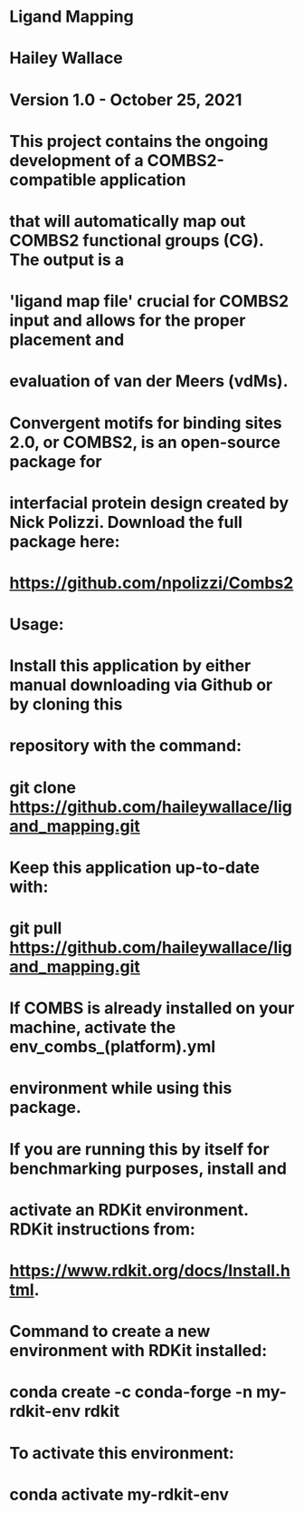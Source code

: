 # Ligand Mapping 
# Hailey Wallace 
# Version 1.0 - October 25, 2021
#
# This project contains the ongoing development of a COMBS2-compatible application 
# that will automatically map out COMBS2 functional groups (CG). The output is a 
# 'ligand map file' crucial for COMBS2 input and allows for the proper placement and 
# evaluation of van der Meers (vdMs).
#
#
# Convergent motifs for binding sites 2.0, or COMBS2, is an open-source package for 
# interfacial protein design created by Nick Polizzi. Download the full package here:
# https://github.com/npolizzi/Combs2
#
#
# Usage:
#
# Install this application by either manual downloading via Github or by cloning this 
# repository with the command:
# git clone https://github.com/haileywallace/ligand_mapping.git
#
# Keep this application up-to-date with:
# git pull https://github.com/haileywallace/ligand_mapping.git
# 
# If COMBS is already installed on your machine, activate the env_combs_(platform).yml 
# environment while using this package. 
#
# If you are running this by itself for benchmarking purposes, install and 
# activate an RDKit environment. RDKit instructions from:
# https://www.rdkit.org/docs/Install.html. 
#
# Command to create a new environment with RDKit installed:
# conda create -c conda-forge -n my-rdkit-env rdkit
# 
# To activate this environment:
# conda activate my-rdkit-env
